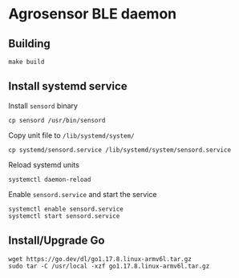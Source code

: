 # Agrosensor BLE daemon

## Building

```shell
make build
```

## Install systemd service

Install `sensord` binary

```shell
cp sensord /usr/bin/sensord
```

Copy unit file to `/lib/systemd/system/`

```shell
cp systemd/sensord.service /lib/systemd/system/sensord.service
```

Reload systemd units

```shell
systemctl daemon-reload
```

Enable `sensord.service` and start the service

```shell
systemctl enable sensord.service
systemctl start sensord.service
```

## Install/Upgrade Go

```shell
wget https://go.dev/dl/go1.17.8.linux-armv6l.tar.gz
sudo tar -C /usr/local -xzf go1.17.8.linux-armv6l.tar.gz
```
